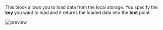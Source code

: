 This block allows you to load data from the local storage. You specify the **key** you want to load and it returns the loaded data into the **text** point.

![preview](/images/controls/loadFromLocalStorage-en.png)